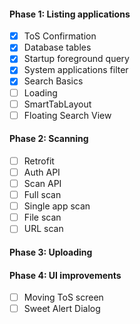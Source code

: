 #### Phase 1: Listing applications
- [X] ToS Confirmation
- [X] Database tables
- [X] Startup foreground query
- [X] System applications filter
- [X] Search Basics
- [ ] Loading
- [ ] SmartTabLayout
- [ ] Floating Search View

#### Phase 2: Scanning
- [ ] Retrofit
- [ ] Auth API
- [ ] Scan API
- [ ] Full scan
- [ ] Single app scan
- [ ] File scan
- [ ] URL scan

#### Phase 3: Uploading

#### Phase 4: UI improvements
- [ ] Moving ToS screen
- [ ] Sweet Alert Dialog
